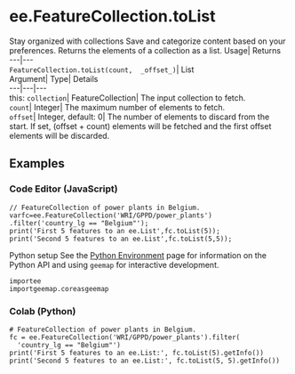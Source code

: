  
#  ee.FeatureCollection.toList 
Stay organized with collections  Save and categorize content based on your preferences. 
Returns the elements of a collection as a list. Usage| Returns  
---|---  
`FeatureCollection.toList(count,  _offset_)`| List  
Argument| Type| Details  
---|---|---  
this: `collection`| FeatureCollection| The input collection to fetch.  
`count`| Integer| The maximum number of elements to fetch.  
`offset`| Integer, default: 0| The number of elements to discard from the start. If set, (offset + count) elements will be fetched and the first offset elements will be discarded.  
## Examples
### Code Editor (JavaScript)
```
// FeatureCollection of power plants in Belgium.
varfc=ee.FeatureCollection('WRI/GPPD/power_plants')
.filter('country_lg == "Belgium"');
print('First 5 features to an ee.List',fc.toList(5));
print('Second 5 features to an ee.List',fc.toList(5,5));
```

Python setup
See the [ Python Environment](https://developers.google.com/earth-engine/guides/python_install) page for information on the Python API and using `geemap` for interactive development.
```
importee
importgeemap.coreasgeemap
```

### Colab (Python)
```
# FeatureCollection of power plants in Belgium.
fc = ee.FeatureCollection('WRI/GPPD/power_plants').filter(
  'country_lg == "Belgium"')
print('First 5 features to an ee.List:', fc.toList(5).getInfo())
print('Second 5 features to an ee.List:', fc.toList(5, 5).getInfo())
```

